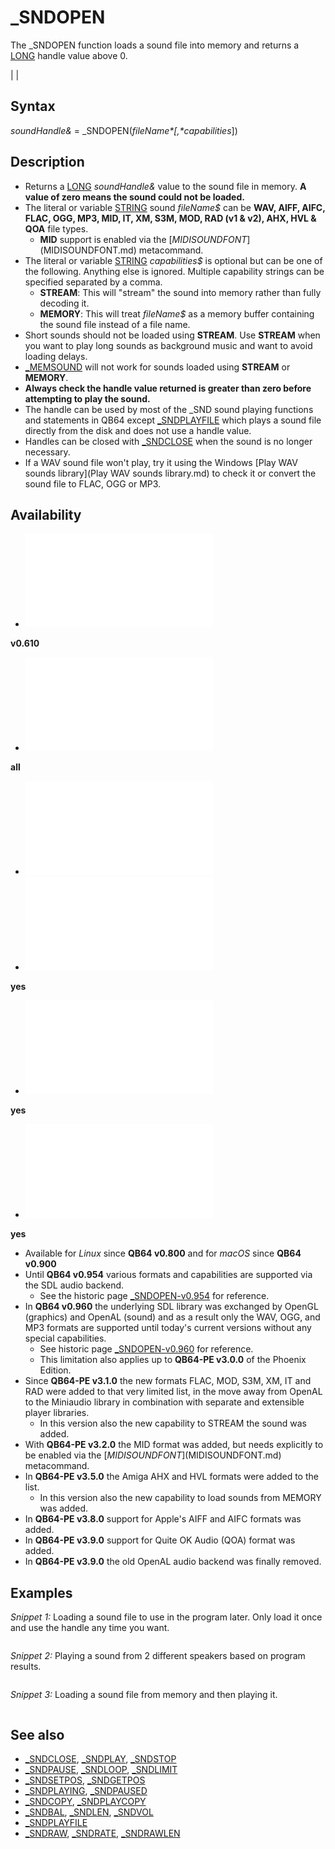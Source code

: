 # _SNDOPEN

The _SNDOPEN function loads a sound file into memory and returns a [LONG](LONG.md) handle value above 0.

  

|  |

## Syntax

*soundHandle&* = _SNDOPEN(*fileName$*[, *capabilities$*])
  

## Description

* Returns a [LONG](LONG.md) *soundHandle&* value to the sound file in memory. **A value of zero means the sound could not be loaded.**
* The literal or variable [STRING](STRING.md) sound *fileName$* can be **WAV, AIFF, AIFC, FLAC, OGG, MP3, MID, IT, XM, S3M, MOD, RAD (v1 & v2), AHX, HVL & QOA** file types.
	+ **MID** support is enabled via the [$MIDISOUNDFONT]($MIDISOUNDFONT.md) metacommand.
* The literal or variable [STRING](STRING.md) *capabilities$* is optional but can be one of the following. Anything else is ignored. Multiple capability strings can be specified separated by a comma.
	+ **STREAM**: This will "stream" the sound into memory rather than fully decoding it.
	+ **MEMORY**: This will treat *fileName$* as a memory buffer containing the sound file instead of a file name.
* Short sounds should not be loaded using **STREAM**. Use **STREAM** when you want to play long sounds as background music and want to avoid loading delays.
* [_MEMSOUND](_MEMSOUND.md) will not work for sounds loaded using **STREAM** or **MEMORY**.
* **Always check the handle value returned is greater than zero before attempting to play the sound.**
* The handle can be used by most of the _SND sound playing functions and statements in QB64 except [_SNDPLAYFILE](_SNDPLAYFILE.md) which plays a sound file directly from the disk and does not use a handle value.
* Handles can be closed with [_SNDCLOSE](_SNDCLOSE.md) when the sound is no longer necessary.
* If a WAV sound file won't play, try it using the Windows [Play WAV sounds library](Play WAV sounds library.md) to check it or convert the sound file to FLAC, OGG or MP3.

  

## Availability

* [![v0.610](![v0.610.md)](File:Qb64.png "v0.610")

**v0.610**
* [![all](![all.md)](File:Qbpe.png "all")

**all**
* [![Apix.png](![Apix.png.md)](File:Apix.png)
* [![yes](![yes.md)](File:Win.png "yes")

**yes**
* [![yes](![yes.md)](File:Lnx.png "yes")

**yes**
* [![yes](![yes.md)](File:Osx.png "yes")

**yes**

* Available for *Linux* since **QB64 v0.800** and for *macOS* since **QB64 v0.900**
* Until **QB64 v0.954** various formats and capabilities are supported via the SDL audio backend.
	+ See the historic page [_SNDOPEN-v0.954](_SNDOPEN-v0.954.md) for reference.
* In **QB64 v0.960** the underlying SDL library was exchanged by OpenGL (graphics) and OpenAL (sound) and as a result only the WAV, OGG, and MP3 formats are supported until today's current versions without any special capabilities.
	+ See historic page [_SNDOPEN-v0.960](_SNDOPEN-v0.960.md) for reference.
	+ This limitation also applies up to **QB64-PE v3.0.0** of the Phoenix Edition.
* Since **QB64-PE v3.1.0** the new formats FLAC, MOD, S3M, XM, IT and RAD were added to that very limited list, in the move away from OpenAL to the Miniaudio library in combination with separate and extensible player libraries.
	+ In this version also the new capability to STREAM the sound was added.
* With **QB64-PE v3.2.0** the MID format was added, but needs explicitly to be enabled via the [$MIDISOUNDFONT]($MIDISOUNDFONT.md) metacommand.
* In **QB64-PE v3.5.0** the Amiga AHX and HVL formats were added to the list.
	+ In this version also the new capability to load sounds from MEMORY was added.
* In **QB64-PE v3.8.0** support for Apple's AIFF and AIFC formats was added.
* In **QB64-PE v3.9.0** support for Quite OK Audio (QOA) format was added.
* In **QB64-PE v3.9.0** the old OpenAL audio backend was finally removed.

  

## Examples

*Snippet 1:* Loading a sound file to use in the program later. Only load it once and use the handle any time you want.

``` h& = _SNDOPEN("dog.wav") IF h& <= 0 THEN BEEP ELSE [_SNDPLAY](_SNDPLAY.md) h&      'check for valid handle before using!  
```

  

*Snippet 2:* Playing a sound from 2 different speakers based on program results.

``` ' This examples load, plays and then bounces the sound between the left and right channels Laff& = _SNDOPEN("KONGlaff.ogg", "stream") 'load sound file and get LONG handle value [IF](IF.md) Laff& > 0 [THEN](THEN.md)     [_SNDPLAY](_SNDPLAY.md) Laff& 'play sound [ELSE](ELSE.md)     [PRINT](PRINT.md) "Failed to load sound file."     [END](END.md) [END](END.md) [IF](IF.md)  [PRINT](PRINT.md) "Press ESC to stop." dir = 0.01 [DO](DO.md)     [IF](IF.md) laffx! <= -1 [THEN](THEN.md) dir = 0.01     [IF](IF.md) laffx! >= 1 [THEN](THEN.md) dir = -0.01     laffx! = laffx! + dir      [LOCATE](LOCATE.md) , 1: [PRINT USING](PRINT USING.md) "Balance = ##.##"; laffx!;     [_SNDBAL](_SNDBAL.md) Laff&, laffx! 'balance sound to left or right speaker      [_LIMIT](_LIMIT.md) 60 [LOOP](LOOP.md) [WHILE](WHILE.md) [_SNDPLAYING](_SNDPLAYING.md)(Laff&) [AND](AND.md) [_KEYHIT](_KEYHIT.md) <> 27  
```

  

*Snippet 3:* Loading a sound file from memory and then playing it.

``` [OPTION _EXPLICIT](OPTION _EXPLICIT.md)  [DIM](DIM.md) buffer [AS](AS.md) [STRING](STRING.md): buffer = LoadSlidingAwayData [PRINT](PRINT.md) "Size ="; [LEN](LEN.md)(buffer)  [DIM](DIM.md) h [AS](AS.md) [LONG](LONG.md): h = _SNDOPEN(buffer, "memory") [PRINT](PRINT.md) "Handle ="; h [PRINT](PRINT.md) "Length ="; [_SNDLEN](_SNDLEN.md)(h)  [PRINT](PRINT.md) "Looping audio..." [_SNDLOOP](_SNDLOOP.md) h  [END](END.md)  ' This function reads the file directly from data and then returns the decompressed data [FUNCTION](FUNCTION.md) LoadSlidingAwayData$     [DIM](DIM.md) [AS](AS.md) [LONG](LONG.md) numL, numb, stroffs, i, dat     [DIM](DIM.md) rawdata [AS](AS.md) [STRING](STRING.md)      [RESTORE](RESTORE.md) Sliding_Away     [READ](READ.md) numL, numb     rawdata = [SPACE$](SPACE$.md)((numL * 4) + numb)     stroffs = 1      [FOR](FOR.md) i = 1 [TO](TO.md) numL         [READ](READ.md) dat         [MID$](MID$.md)(rawdata, stroffs, 4) = [MKL$](MKL$.md)(dat)         stroffs = stroffs + 4     [NEXT](NEXT.md)      [IF](IF.md) numb > 0 [THEN](THEN.md)         [FOR](FOR.md) i = 1 [TO](TO.md) numb             [READ](READ.md) dat             [MID$](MID$.md)(rawdata, stroffs, 1) = [CHR$](CHR$.md)(dat)             stroffs = stroffs + 1         [NEXT](NEXT.md)     [END IF](END IF.md)      LoadSlidingAwayData = [_INFLATE$](_INFLATE$.md)(rawdata)      '--- DATAs representing the contents of file sliding_away.hvl     '---------------------------------------------------------------------     Sliding_Away:     [DATA](DATA.md) 192,10     [DATA](DATA.md) &H56A59C78,&H51134F5B,&H7766FE10,&HE96D0B6B,&HC5258202,&H5BAED8BA,&H840A956B,&HFBB240F8     [DATA](DATA.md) &H3E2483E0,&H4B3E24A0,&H018928C4,&H6217892F,&H9F813FA2,&H47E14FC0,&H3D1356F1,&HED9D9EB7     [DATA](DATA.md) &H9A78DA05,&HFB3399CE,&HCCE677CD,&HB3CE6ECC,&H7451CF57,&HDF05877E,&H02F0F2DF,&H0F297204     [DATA](DATA.md) &HA39E8435,&HF47BD182,&H9ED67297,&H95727A62,&HC2AD1C62,&HF6E174BD,&HFC52E2CC,&HCDF31E7B     [DATA](DATA.md) &H8C1BFE31,&H0530CF3F,&HFC639FC6,&H767F8C33,&H3E117F0C,&H12FE196E,&HFC3551E6,&HC5602C65     [DATA](DATA.md) &H88B0E660,&H622FE19A,&HBF86AB19,&H6DB89B82,&H42588BF8,&HFF9CEADD,&HFE69F88E,&HFE8E0AA2     [DATA](DATA.md) &HB4151E28,&HB77813DB,&HC0F00F98,&HB1D0D7E2,&H6878BBF8,&HB23C0DF1,&H2DD626F8,&HE2D7443E     [DATA](DATA.md) &HC5B1E1EF,&HF8B0D847,&H35213616,&H7DC6DF37,&HBF4CA16C,&H51D38F90,&H988C1126,&H6396662B     [DATA](DATA.md) &H92BEE941,&H82D4AECA,&HAE19975A,&H84D3803F,&H78C59C84,&H2FDA3819,&H91FEB274,&HBD99B759     [DATA](DATA.md) &H696D74A3,&H9EC47B19,&HD31127F3,&H7BFBB907,&H55F2AF36,&H07F1906A,&H48D709CE,&H28535583     [DATA](DATA.md) &H14E43B7B,&H26A6E166,&HC5B6BE73,&H9987436B,&H4B9F9E0D,&H711ECA4F,&H1F8A569A,&H4C4C7F8E     [DATA](DATA.md) &HD687B61D,&H169A5E4D,&H2C214CDF,&H606A9A4F,&H39E3E02F,&H19D3C0E2,&HBB2BA06B,&H44260BBA     [DATA](DATA.md) &H36837A77,&HD7E5755B,&H8B6D5EB2,&HE2BD64E8,&H5DAFD7B6,&H511EC46B,&H28D99976,&HB2229E54     [DATA](DATA.md) &H119E361B,&H7F0D34A1,&H3F556E80,&H54E38DA8,&HB2C43EA2,&H4A6A18AA,&H6D68D8AE,&HDD4B1A0F     [DATA](DATA.md) &HB08FCF44,&H9F93723A,&H9BF305C9,&H0940B334,&H77655317,&HCFA7E047,&H1FABC0EE,&HB2C99E6B     [DATA](DATA.md) &H6938C69D,&HD2B70456,&H3A4AA7FE,&H9A5571BE,&H72E75DE4,&HC6436D54,&H63C88D17,&H3B1E4C6B     [DATA](DATA.md) &H7D6DAFC6,&H2D781D78,&H551D6B43,&H6D631693,&H0CA258D9,&HC2AD8353,&HDBED2EA1,&HE7D494D6     [DATA](DATA.md) &HDB5D33AA,&HD774C635,&HB7B60E08,&HEA3C14D4,&HAE70F1F7,&H15274254,&H20DB7E57,&HDF3624DB     [DATA](DATA.md) &HD967DE36,&H34FB694A,&H5CF3EAD5,&H3714A95D,&HDFB4B55D,&H8E1B15F5,&HD4C09FBB,&HB2E5593E     [DATA](DATA.md) &HAE7965FB,&H1C50DEAF,&H4AADD413,&HCCF2D114,&H3C053CBE,&H2131FA2A,&HA86FB8EF,&H8B5EE49A     [DATA](DATA.md) &H8E4EC59B,&H4A212712,&HE24DEF20,&H5CD1131F,&H8F7D3BC9,&HBACE8D52,&H48140715,&HF214BADF     [DATA](DATA.md) &H2F5717E5,&HF0A5E631,&H5148A8A5,&HF4DD4296,&HDD4AEDD4,&HA3C4BD17,&HB991EF24,&H2C4E0200     [DATA](DATA.md) &HE1EE4B6F,&H5A527069,&H07B674FC,&HDA9EC13F,&H70AF9D0A,&HA12937B6,&H196D4427,&H8BD50886     [DATA](DATA.md) &H3422259D,&HE5FA7FC8,&HD1E1D1C3,&HE0E0BBF1,&H7C0FC1DB,&HE4F9FB7F,&H760F5838,&H63EEEE5F     [DATA](DATA.md) &HA3,&HDB,&HDD,&H16,&HF8,&H7F,&HEE,&H68,&H18,&HB9 [END FUNCTION](END FUNCTION.md)  
```

  

## See also

* [_SNDCLOSE](_SNDCLOSE.md), [_SNDPLAY](_SNDPLAY.md), [_SNDSTOP](_SNDSTOP.md)
* [_SNDPAUSE](_SNDPAUSE.md), [_SNDLOOP](_SNDLOOP.md), [_SNDLIMIT](_SNDLIMIT.md)
* [_SNDSETPOS](_SNDSETPOS.md), [_SNDGETPOS](_SNDGETPOS.md)
* [_SNDPLAYING](_SNDPLAYING.md), [_SNDPAUSED](_SNDPAUSED.md)
* [_SNDCOPY](_SNDCOPY.md), [_SNDPLAYCOPY](_SNDPLAYCOPY.md)
* [_SNDBAL](_SNDBAL.md), [_SNDLEN](_SNDLEN.md), [_SNDVOL](_SNDVOL.md)
* [_SNDPLAYFILE](_SNDPLAYFILE.md)
* [_SNDRAW](_SNDRAW.md), [_SNDRATE](_SNDRATE.md), [_SNDRAWLEN](_SNDRAWLEN.md)

  
